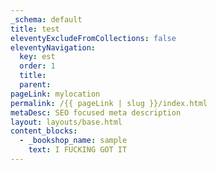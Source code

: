 ```yaml
---
_schema: default
title: test
eleventyExcludeFromCollections: false
eleventyNavigation:
  key: est
  order: 1
  title:
  parent:
pageLink: mylocation
permalink: /{{ pageLink | slug }}/index.html
metaDesc: SEO focused meta description
layout: layouts/base.html
content_blocks:
  - _bookshop_name: sample
    text: I FUCKING GOT IT
---
```

